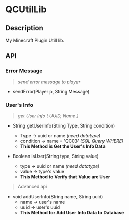 # QCUtilLib

## Description
My Minecraft Plugin Utill lib.


## API

### Error Message
> *send error message to player*

- sendError(Player p, String Message)


### User's Info
> *get User Info ( UUID, Name )*

- String getUserInfo(String Type, String condition)
  - Type -> uuid or name  *(need datatype)*
  - condition -> name = 'QC03'  *(SQL Query WHERE)*
  - **This Method is Get the User's Info Data**
 
- Boolean isUser(String type, String value)
  - type -> uuid or name  *(need datatype)*
  - value -> type's value
  - **This Method to Verify that Value are User**

> Advanced api

- void addUserInfo(String name, String uuid)
  - name -> user's name
  - uuid -> user's uuid
  - **This Method for Add User Info Data to Database**
  
